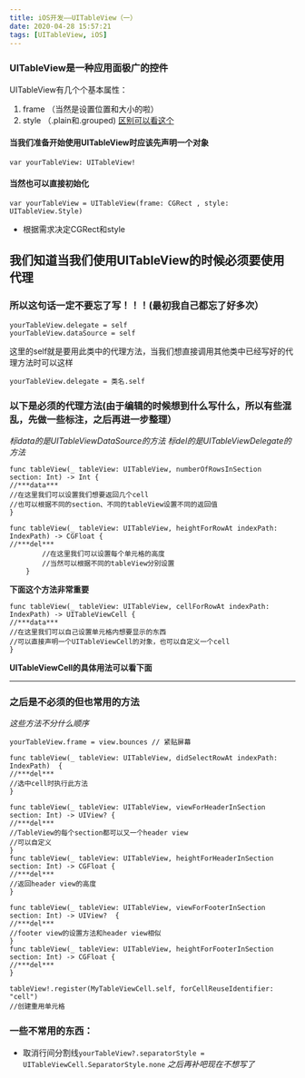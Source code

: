 ```yaml
---
title: iOS开发——UITableView（一）
date: 2020-04-28 15:57:21
tags: [UITableView, iOS]
---
```


<!-- more -->	

### UITableView是一种应用面极广的控件

UITableView有几个个基本属性：
1. frame （当然是设置位置和大小的啦）
2. style （.plain和.grouped)   [区别可以看这个](https://www.jianshu.com/p/764ed5aa46cf)

#### 当我们准备开始使用UITableView时应该先声明一个对象

```
var yourTableView: UITableView!
```
#### 当然也可以直接初始化

```
var yourTableView = UITableView(frame: CGRect , style: UITableView.Style)
```
- 根据需求决定CGRect和style

## 我们知道当我们使用UITableView的时候必须要使用代理
### 所以这句话一定不要忘了写！！！(最初我自己都忘了好多次）

```
yourTableView.delegate = self
yourTableView.dataSource = self
```
这里的self就是要用此类中的代理方法，当我们想直接调用其他类中已经写好的代理方法时可以这样

```
yourTableView.delegate = 类名.self
```
### 以下是必须的代理方法(由于编辑的时候想到什么写什么，所以有些混乱，先做一些标注，之后再进一步整理）
*标data的是UITableViewDataSource的方法*
*标del的是UITableViewDelegate的方法*

```
func tableView(_ tableView: UITableView, numberOfRowsInSection section: Int) -> Int {
//***data***
//在这里我们可以设置我们想要返回几个cell
//也可以根据不同的section、不同的tableView设置不同的返回值
}
```

```
func tableView(_ tableView: UITableView, heightForRowAt indexPath: IndexPath) -> CGFloat {
//***del***
        //在这里我们可以设置每个单元格的高度
        //当然可以根据不同的tableView分别设置
    }
```
**下面这个方法非常重要**
```
func tableView(_ tableView: UITableView, cellForRowAt indexPath: IndexPath) -> UITableViewCell {
//***data***
//在这里我们可以自己设置单元格内想要显示的东西
//可以直接声明一个UITableViewCell的对象，也可以自定义一个cell
}
```
**UITableViewCell的具体用法可以看下面**
****
### 之后是不必须的但也常用的方法
*这些方法不分什么顺序*

```
yourTableView.frame = view.bounces // 紧贴屏幕
```

```
func tableView(_ tableView: UITableView, didSelectRowAt indexPath: IndexPath)  {
//***del***
//选中cell时执行此方法
}
```

```
func tableView(_ tableView: UITableView, viewForHeaderInSection section: Int) -> UIView? {
//***del***
//TableView的每个section都可以又一个header view
//可以自定义
}
func tableView(_ tableView: UITableView, heightForHeaderInSection section: Int) -> CGFloat {
//***del***
//返回header view的高度
}
```

```
func tableView(_ tableView: UITableView, viewForFooterInSection section: Int) -> UIView?  {
//***del***
//footer view的设置方法和header view相似
}
func tableView(_ tableView: UITableView, heightForFooterInSection section: Int) -> CGFloat {
//***del***
}
```

```
tableView!.register(MyTableViewCell.self, forCellReuseIdentifier: "cell")
//创建重用单元格
```

### 一些不常用的东西：
- 取消行间分割线`yourTableView?.separatorStyle = UITableViewCell.SeparatorStyle.none`
*之后再补吧现在不想写了*